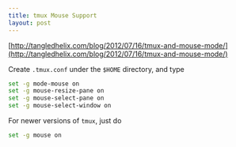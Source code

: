 ```yaml
---
title: tmux Mouse Support 
layout: post
---
```


<script type="text/javascript" src="https://cdnjs.cloudflare.com/ajax/libs/mathjax/2.7.0/MathJax.js?config=TeX-AMS-MML_HTMLorMML"></script>
<script type="text/x-mathjax-config">MathJax.Hub.Config({tex2jax: {inlineMath: [['$',i'$'], ['\\(','\\)']]}});</script>

[http://tangledhelix.com/blog/2012/07/16/tmux-and-mouse-mode/](http://tangledhelix.com/blog/2012/07/16/tmux-and-mouse-mode/)

Create `.tmux.conf` under the `$HOME` directory, and type

```bash
set -g mode-mouse on
set -g mouse-resize-pane on
set -g mouse-select-pane on
set -g mouse-select-window on
```

For newer versions of `tmux`, just do

```bash
set -g mouse on
```
